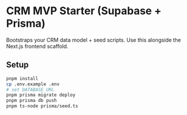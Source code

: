 
# CRM MVP Starter (Supabase + Prisma)

Bootstraps your CRM data model + seed scripts. Use this alongside the Next.js frontend scaffold.

## Setup
```bash
pnpm install
cp .env.example .env
# set DATABASE_URL
pnpm prisma migrate deploy
pnpm prisma db push
pnpm ts-node prisma/seed.ts
```

